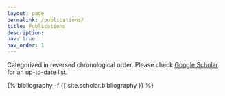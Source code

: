 ```yaml
---
layout: page
permalink: /publications/
title: Publications
description: 
nav: true
nav_order: 1
---
```

Categorized in reversed chronological order. Please check [Google Scholar](https://scholar.google.com/citations?user=qFe2vygAAAAJ) for an up-to-date list.

<!-- _pages/publications.md -->
<div class="publications">

{% bibliography -f {{ site.scholar.bibliography }} %}

</div>
